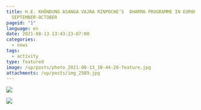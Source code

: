 ```yaml
---
title: H.E. KHÖNDUNG ASANGA VAJRA RINPOCHE’S  DHARMA PROGRAMME IN EUROPE
  SEPTEMBER-OCTOBER
pageid: "1"
language: en
date: 2021-08-13 13:43:23-07:00
categories:
  - news
tags:
  - activity
type: featured
image: /up/posts/photo_2021-08-13_10-44-20-feature.jpg
attachments: /up/posts/img_2589.jpg
---
```

![](/up/posts/img_2589.jpg)

![](/up/posts/img_2588.jpg)
